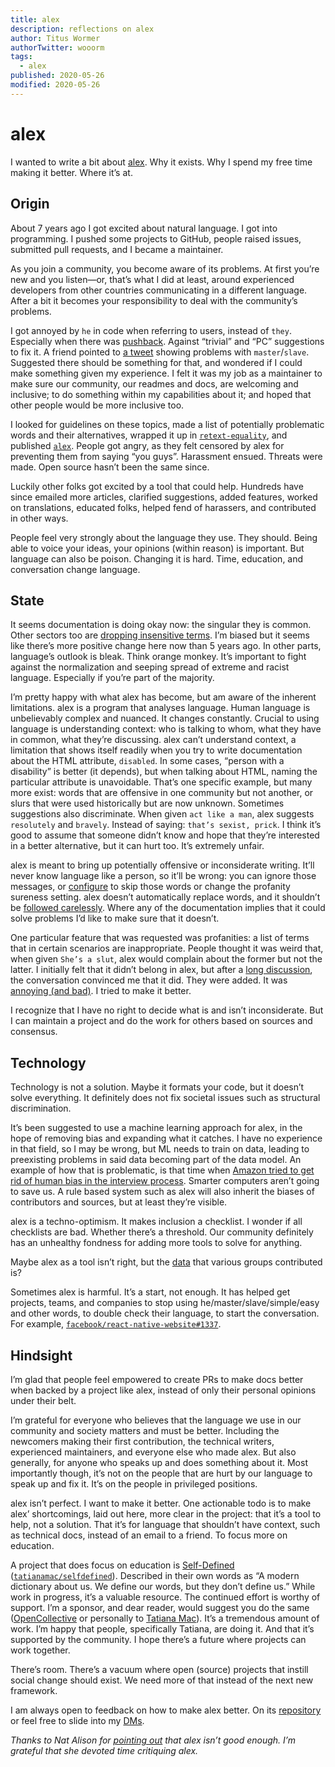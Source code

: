```yaml
---
title: alex
description: reflections on alex
author: Titus Wormer
authorTwitter: wooorm
tags:
  - alex
published: 2020-05-26
modified: 2020-05-26
---
```


# alex

I wanted to write a bit about [alex](https://alexjs.com).
Why it exists.
Why I spend my free time making it better.
Where it’s at.

## Origin

About 7 years ago I got excited about natural language.
I got into programming.
I pushed some projects to GitHub, people raised issues, submitted pull
requests, and I became a maintainer.

As you join a community, you become aware of its problems.
At first you’re new and you listen—or, that’s what I did at least, around
experienced developers from other countries communicating in a different
language.
After a bit it becomes your responsibility to deal with the community’s
problems.

I got annoyed by `he` in code when referring to users, instead of `they`.
Especially when there was
[pushback](https://github.com/django/django/pull/2692).
Against “trivial” and “PC” suggestions to fix it.
A friend pointed to [a
tweet](https://twitter.com/kwuchu/status/618799087006130176)
showing problems with `master`/`slave`.
Suggested there should be something for that, and wondered if I could make
something given my experience.
I felt it was my job as a maintainer to make sure our community, our readmes
and docs, are welcoming and inclusive; to do something within my capabilities
about it; and hoped that other people would be more inclusive too.

I looked for guidelines on these topics, made a list of potentially problematic
words and their alternatives, wrapped it up in
[`retext-equality`](https://github.com/retextjs/retext-equality/tree/c03133b),
and published [`alex`](https://github.com/get-alex/alex/tree/3621b0a).
People got angry, as they felt censored by alex for preventing them from saying
“you guys”.
Harassment ensued.
Threats were made.
Open source hasn’t been the same since.

Luckily other folks got excited by a tool that could help.
Hundreds have since emailed more articles, clarified suggestions, added
features, worked on translations, educated folks, helped fend of harassers, and
contributed in other ways.

People feel very strongly about the language they use.
They should.
Being able to voice your ideas, your opinions (within reason) is important.
But language can also be poison.
Changing it is hard.
Time, education, and conversation change language.

## State

It seems documentation is doing okay now: the singular they is common.
Other sectors too are [dropping insensitive
terms](https://www.theregister.co.uk/2020/05/02/uks\_ncsc\_whitelist\_blacklist/).
I’m biased but it seems like there’s more positive change here now than 5
years ago.
In other parts, language’s outlook is bleak.
Think orange monkey.
It’s important to fight against the normalization and seeping spread of extreme
and racist language.
Especially if you’re part of the majority.

I’m pretty happy with what alex has become, but am aware of the inherent
limitations.
alex is a program that analyses language.
Human language is unbelievably complex and nuanced.
It changes constantly.
Crucial to using language is understanding context: who is talking to whom,
what they have in common, what they’re discussing.
alex can’t understand context, a limitation that shows itself readily when you
try to write documentation about the HTML attribute, `disabled`.
In some cases, “person with a disability” is better (it depends), but when
talking about HTML, naming the particular attribute is unavoidable.
That’s one specific example, but many more exist: words that are offensive in
one community but not another, or slurs that were used historically but are now
unknown.
Sometimes suggestions also discriminate.
When given `act like a man`, alex suggests `resolutely` and `bravely`.
Instead of saying: `that’s sexist, prick`.
I think it’s good to assume that someone didn’t know and hope that they’re
interested in a better alternative, but it can hurt too.
It’s extremely unfair.

alex is meant to bring up potentially offensive or inconsiderate writing.
It’ll never know language like a person, so it’ll be wrong: you can
ignore those messages, or
[configure](https://github.com/get-alex/alex#configuration) to skip those words
or change the profanity sureness setting.
alex doesn’t automatically replace words, and it shouldn’t be [followed
carelessly](https://github.com/retextjs/retext-equality/pull/74#issuecomment-451213456).
Where any of the documentation implies that it could solve problems I’d like to
make sure that it doesn’t.

One particular feature that was requested was profanities: a list of terms that
in certain scenarios are inappropriate.
People thought it was weird that, when given `She’s a slut`, alex would
complain about the former but not the latter.
I initially felt that it didn’t belong in alex, but after a
[long discussion](https://github.com/get-alex/alex/issues/46), the conversation
convinced me that it did.
They were added.
It was [annoying (and bad)](https://github.com/get-alex/alex/issues/92).
I tried to make it better.

I recognize that I have no right to decide what is and isn’t inconsiderate.
But I can maintain a project and do the work for others based on sources and
consensus.

## Technology

Technology is not a solution.
Maybe it formats your code, but it doesn’t solve everything.
It definitely does not fix societal issues such as structural discrimination.

It’s been suggested to use a machine learning approach for alex, in the hope of
removing bias and expanding what it catches.
I have no experience in that field, so I may be wrong, but ML needs to train on
data, leading to preexisting problems in said data becoming part of the data
model.
An example of how that is problematic, is that time when [Amazon tried to get
rid of human bias in the interview
process](https://www.reuters.com/article/us-amazon-com-jobs-automation-insight-idUSKCN1MK08G).
Smarter computers aren’t going to save us.
A rule based system such as alex will also inherit the biases of contributors
and sources, but at least they’re visible.

alex is a techno-optimism.
It makes inclusion a checklist.
I wonder if all checklists are bad.
Whether there’s a threshold.
Our community definitely has an unhealthy fondness for adding more tools to
solve for anything.

Maybe alex as a tool isn’t right, but the
[data](https://github.com/retextjs/retext-equality/tree/master/data/en)
that various groups contributed is?

Sometimes alex is harmful.
It’s a start, not enough.
It has helped get projects, teams, and companies to stop using
he/master/slave/simple/easy and other words, to double check their language, to
start the conversation.
For example,
[`facebook/react-native-website#1337`](https://github.com/facebook/react-native-website/pull/1337).

## Hindsight

I’m glad that people feel empowered to create PRs to make docs better when
backed by a project like alex, instead of only their personal opinions under
their belt.

I’m grateful for everyone who believes that the language we use in our
community and society matters and must be better.
Including the newcomers making their first contribution, the technical writers,
experienced maintainers, and everyone else who made alex.
But also generally, for anyone who speaks up and does something about it.
Most importantly though, it’s not on the people that are hurt by our language
to speak up and fix it.
It’s on the people in privileged positions.

alex isn’t perfect.
I want to make it better.
One actionable todo is to make alex’ shortcomings, laid out here, more clear in
the project: that it’s a tool to help, not a solution.
That it’s for language that shouldn’t have context, such as technical docs,
instead of an email to a friend.
To focus more on education.

A project that does focus on education is
[Self-Defined](https://www.selfdefined.app)
([`tatianamac/selfdefined`](https://github.com/tatianamac/selfdefined)).
Described in their own words as “A modern dictionary about us.  We define our
words, but they don’t define us.”
While work in progress, it’s a valuable resource.
The continued effort is worthy of support.
I’m a sponsor, and dear reader, would suggest you do the same
([OpenCollective](https://opencollective.com/selfdefined) or personally
to [Tatiana Mac](https://github.com/sponsors/tatianamac)).
It’s a tremendous amount of work.
I’m happy that people, specifically Tatiana, are doing it.
And that it’s supported by the community.
I hope there’s a future where projects can work together.

There’s room.
There’s a vacuum where open (source) projects that instill social change should
exist.
We need more of that instead of the next new framework.

I am always open to feedback on how to make alex better.
On its [repository](https://github.com/get-alex/alex#integrations) or feel free
to slide into my [DMs](https://twitter.com/wooorm).

*Thanks to Nat Alison for
[pointing out](https://twitter.com/tesseralis/status/1260421410192650241)
that alex isn’t good enough.
I’m grateful that she devoted time critiquing alex.*
